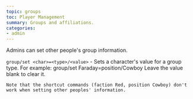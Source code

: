 ```yaml
---
topic: groups
toc: Player Management
summary: Groups and affiliations.
categories:
- admin
---
```

Admins can set other people's group information.

`group/set <char>=<type>/<value>` - Sets a character's value for a group type.
        For example:  group/set Faraday=position/Cowboy
        Leave the value blank to clear it.
        
    Note that the shortcut commands (faction Red, position Cowboy) don't work when setting other peoples' information.
